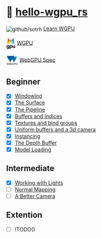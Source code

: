 # 🦀 [hello-wgpu_rs](https://github.com/eisendaniel/hello-wgpu_rs)  

<img src="https://avatars.githubusercontent.com/u/7904656?v%3D4" alt="github/sotrh" height="32" style="vertical-align:middle"> [Learn WGPU](https://sotrh.github.io/learn-wgpu/)

<img src="https://raw.githubusercontent.com/gfx-rs/wgpu/trunk/logo.png" alt="WGPU" height="32" style="vertical-align:middle"> [WGPU](https://github.com/gfx-rs/wgpu)

<img src="https://raw.githubusercontent.com/gpuweb/gpuweb/f7f66a75a70334f4983ee5e0b1b161fe7d5248fd/logo/webgpu-responsive.svg" alt="WebGPU" height="32" style="vertical-align:middle"> [WebGPU Spec](https://gpuweb.github.io/gpuweb/)

## Beginner
- [x] [Windowing](https://sotrh.github.io/learn-wgpu/beginner/tutorial1-window/)
- [x] [The Surface](https://sotrh.github.io/learn-wgpu/beginner/tutorial2-surface/)
- [x] [The Pipeline](https://sotrh.github.io/learn-wgpu/beginner/tutorial3-pipeline/)
- [x] [Buffers and Indices](https://sotrh.github.io/learn-wgpu/beginner/tutorial4-buffer/)
- [x] [Textures and bind groups](https://sotrh.github.io/learn-wgpu/beginner/tutorial5-textures/)
- [x] [Uniform buffers and a 3d camera](https://sotrh.github.io/learn-wgpu/beginner/tutorial6-uniforms/)
- [x] [Instancing](https://sotrh.github.io/learn-wgpu/beginner/tutorial7-instancing/)
- [x] [The Depth Buffer](https://sotrh.github.io/learn-wgpu/beginner/tutorial8-depth/)
- [x] [Model Loading](https://sotrh.github.io/learn-wgpu/beginner/tutorial9-models/)

## Intermediate
- [x] [Working with Lights](https://sotrh.github.io/learn-wgpu/intermediate/tutorial10-lighting/)
- [ ] [Normal Mapping](https://sotrh.github.io/learn-wgpu/intermediate/tutorial11-normals/)
- [ ] [A Better Camera](https://sotrh.github.io/learn-wgpu/intermediate/tutorial12-camera/)

## Extention
- [ ] !TODO()
